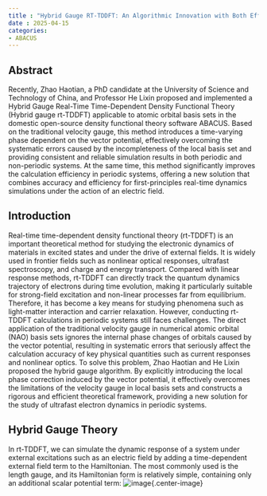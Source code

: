 ```yaml
---
title : "Hybrid Gauge RT-TDDFT: An Algorithmic Innovation with Both Efficiency and Accuracy"
date : 2025-04-15
categories: 
- ABACUS
---
```

## Abstract

Recently, Zhao Haotian, a PhD candidate at the University of Science and Technology of China, and Professor He Lixin proposed and implemented a Hybrid Gauge Real-Time Time-Dependent Density Functional Theory (Hybrid gauge rt-TDDFT) applicable to atomic orbital basis sets in the domestic open-source density functional theory software ABACUS. Based on the traditional velocity gauge, this method introduces a time-varying phase dependent on the vector potential, effectively overcoming the systematic errors caused by the incompleteness of the local basis set and providing consistent and reliable simulation results in both periodic and non-periodic systems. At the same time, this method significantly improves the calculation efficiency in periodic systems, offering a new solution that combines accuracy and efficiency for first-principles real-time dynamics simulations under the action of an electric field.
## Introduction

Real-time time-dependent density functional theory (rt-TDDFT) is an important theoretical method for studying the electronic dynamics of materials in excited states and under the drive of external fields. It is widely used in frontier fields such as nonlinear optical responses, ultrafast spectroscopy, and charge and energy transport. Compared with linear response methods, rt-TDDFT can directly track the quantum dynamics trajectory of electrons during time evolution, making it particularly suitable for strong-field excitation and non-linear processes far from equilibrium. Therefore, it has become a key means for studying phenomena such as light-matter interaction and carrier relaxation. However, conducting rt-TDDFT calculations in periodic systems still faces challenges. The direct application of the traditional velocity gauge in numerical atomic orbital (NAO) basis sets ignores the internal phase changes of orbitals caused by the vector potential, resulting in systematic errors that seriously affect the calculation accuracy of key physical quantities such as current responses and nonlinear optics. To solve this problem, Zhao Haotian and He Lixin proposed the hybrid gauge algorithm. By explicitly introducing the local phase correction induced by the vector potential, it effectively overcomes the limitations of the velocity gauge in local basis sets and constructs a rigorous and efficient theoretical framework, providing a new solution for the study of ultrafast electron dynamics in periodic systems.
## Hybrid Gauge Theory

In rt-TDDFT, we can simulate the dynamic response of a system under external excitations such as an electric field by adding a time-dependent external field term to the Hamiltonian. The most commonly used is the length gauge, and its Hamiltonian form is relatively simple, containing only an additional scalar potential term:
![image](https://github.com/user-attachments/assets/dc8bd66b-ff9f-4ddb-bdd9-dc43e514780b){.center-image}
